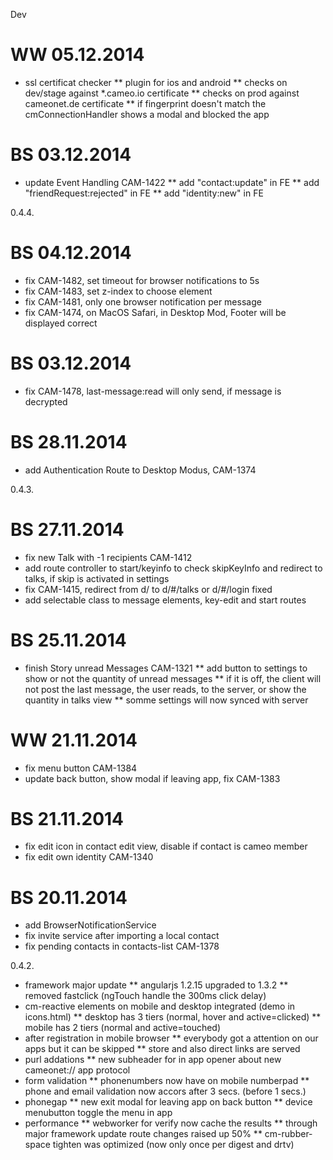 Dev
# WW 05.12.2014
* ssl certificat checker
** plugin for ios and android
** checks on dev/stage against *.cameo.io certificate
** checks on prod against cameonet.de certificate
** if fingerprint doesn't match the cmConnectionHandler shows a modal and blocked the app

# BS 03.12.2014
* update Event Handling CAM-1422 
** add "contact:update" in FE
** add "friendRequest:rejected" in FE
** add "identity:new" in FE

0.4.4.
# BS 04.12.2014
* fix CAM-1482, set timeout for browser notifications to 5s
* fix CAM-1483, set z-index to choose element
* fix CAM-1481, only one browser notification per message
* fix CAM-1474, on MacOS Safari, in Desktop Mod, Footer will be displayed correct
# BS 03.12.2014
* fix CAM-1478, last-message:read will only send, if message is decrypted
# BS 28.11.2014
* add Authentication Route to Desktop Modus, CAM-1374


0.4.3.
# BS 27.11.2014
* fix new Talk with -1 recipients CAM-1412
* add route controller to start/keyinfo to check skipKeyInfo and redirect to talks, if skip is activated in settings
* fix CAM-1415, redirect from d/ to d/#/talks or d/#/login fixed
* add selectable class to message elements, key-edit and start routes

# BS 25.11.2014
* finish Story unread Messages CAM-1321
** add button to settings to show or not the quantity of unread messages
** if it is off, the client will not post the last message, the user reads, to the server, or show the quantity in talks view
** somme settings will now synced with server

# WW 21.11.2014
* fix menu button CAM-1384
* update back button, show modal if leaving app, fix CAM-1383

# BS 21.11.2014
* fix edit icon in contact edit view, disable if contact is cameo member
* fix edit own identity CAM-1340

# BS 20.11.2014
* add BrowserNotificationService
* fix invite service after importing a local contact
* fix pending contacts in contacts-list CAM-1378

0.4.2.
* framework major update
** angularjs 1.2.15 upgraded to 1.3.2
** removed fastclick (ngTouch handle the 300ms click delay)
* cm-reactive elements on mobile and desktop integrated (demo in icons.html)
** desktop has 3 tiers (normal, hover and active=clicked)
** mobile has 2 tiers (normal and active=touched)
* after registration in mobile browser
** everybody got a attention on our apps but it can be skipped
** store and also direct links are served
* purl addations
** new subheader for in app opener about new cameonet:// app protocol
* form validation
** phonenumbers now have on mobile numberpad
** phone and email validation now accors after 3 secs. (before 1 secs.)
* phonegap
** new exit modal for leaving app on back button
** device menubutton toggle the menu in app
* performance
** webworker for verify now cache the results
** through major framework update route changes raised up 50%
** cm-rubber-space tighten was optimized (now only once per digest and drtv)
